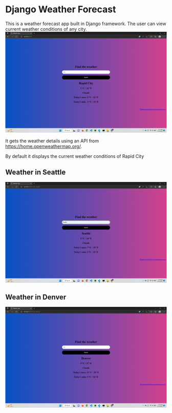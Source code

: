 # Django Weather Forecast


This is a weather forecast app built in Django framework. The user can view current weather conditions of any city.
![Rapid City](SampleOutput/Screenshot1.png)

It gets the weather details using an API from https://home.openweathermap.org/.

By default it displays the current weather conditions of Rapid City





## Weather in Seattle
![Rapid City](SampleOutput/Screenshot2.png)






## Weather in Denver
![Rapid City](SampleOutput/Screenshot3.png)


